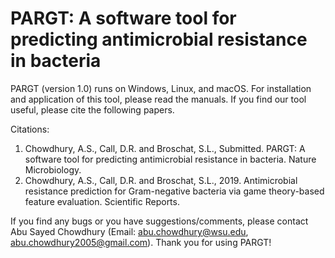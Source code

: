 # PARGT: A software tool for predicting antimicrobial resistance in bacteria 

PARGT (version 1.0) runs on Windows, Linux, and macOS. For installation and application of this tool, please read the manuals. If you find our tool useful, please cite the following papers. 

Citations:
1.  Chowdhury, A.S., Call, D.R. and Broschat, S.L., Submitted. PARGT: A software tool for predicting antimicrobial resistance in bacteria. Nature Microbiology.
2.	Chowdhury, A.S., Call, D.R. and Broschat, S.L., 2019. Antimicrobial resistance prediction for Gram-negative bacteria via game theory-based feature evaluation. Scientific Reports.


If you find any bugs or you have suggestions/comments, please contact Abu Sayed Chowdhury (Email: abu.chowdhury@wsu.edu, abu.chowdhury2005@gmail.com). Thank you for using PARGT!
